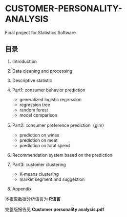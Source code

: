 # CUSTOMER-PERSONALITY-ANALYSIS
Final project for Statistics Software

## 目录
1. Introduction 

2. Data cleaning and processing

3. Descriptive statistic

4. Part1: consumer behavior prediction
    - generalized logistic regression
    - regression tree
    - random forest
    - model comparison
5. Part2: consumer preference prediction（glm）
    - prediction on wines
    - prediction on meat
    - prediction on total spend
6. Recommendation system based on the prediction

7. Part3: customer clustering
    - K-means clustering
    - market segment and suggestion
    
8. Appendix

本报告数据分析语言为 **R语言**

完整版报告见 **Customer personality analysis.pdf**
